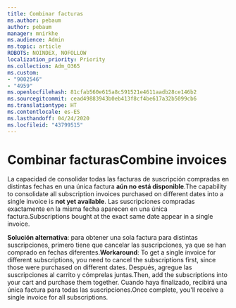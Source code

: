 ```yaml
---
title: Combinar facturas
ms.author: pebaum
author: pebaum
manager: mnirkhe
ms.audience: Admin
ms.topic: article
ROBOTS: NOINDEX, NOFOLLOW
localization_priority: Priority
ms.collection: Adm_O365
ms.custom:
- "9002546"
- "4959"
ms.openlocfilehash: 81cfab560e615a8c591521e4611aadb28ce146b2
ms.sourcegitcommit: cead49883943b0eb413f8cf4be617a32b5099cb6
ms.translationtype: HT
ms.contentlocale: es-ES
ms.lasthandoff: 04/24/2020
ms.locfileid: "43799515"
---
```

# <a name="combine-invoices"></a><span data-ttu-id="78268-102">Combinar facturas</span><span class="sxs-lookup"><span data-stu-id="78268-102">Combine invoices</span></span>

<span data-ttu-id="78268-103">La capacidad de consolidar todas las facturas de suscripción compradas en distintas fechas en una única factura **aún no está disponible**.</span><span class="sxs-lookup"><span data-stu-id="78268-103">The capability to consolidate all subscription invoices purchased on different dates into a single invoice is **not yet available**.</span></span> <span data-ttu-id="78268-104">Las suscripciones compradas exactamente en la misma fecha aparecen en una única factura.</span><span class="sxs-lookup"><span data-stu-id="78268-104">Subscriptions bought at the exact same date appear in a single invoice.</span></span>

<span data-ttu-id="78268-105">**Solución alternativa**: para obtener una sola factura para distintas suscripciones, primero tiene que cancelar las suscripciones, ya que se han comprado en fechas diferentes.</span><span class="sxs-lookup"><span data-stu-id="78268-105">**Workaround**: To get a single invoice for different subscriptions, you need to cancel the subscriptions first, since those were purchased on different dates.</span></span> <span data-ttu-id="78268-106">Después, agregue las suscripciones al carrito y cómprelas juntas.</span><span class="sxs-lookup"><span data-stu-id="78268-106">Then, add the subscriptions into your cart and purchase them together.</span></span> <span data-ttu-id="78268-107">Cuando haya finalizado, recibirá una única factura para todas las suscripciones.</span><span class="sxs-lookup"><span data-stu-id="78268-107">Once complete, you'll receive a single invoice for all subscriptions.</span></span>
